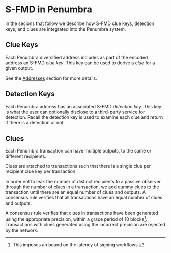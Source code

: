 # S-FMD in Penumbra

In the secions that follow we describe how S-FMD clue keys, detection keys, and
clues are integrated into the Penumbra system.

## Clue Keys

Each Penumbra diversified address includes as part of the encoded address an
S-FMD *clue key*. This key can be used to derive a *clue* for a given output.

See the
[Addresses](../../protocol/addresses_keys/addresses.md) section for more details.

## Detection Keys

Each Penumbra address has an associated S-FMD *detection key*. This key is what the
user can optionally disclose to a third-party service for detection. Recall the
detection key is used to examine each clue and return if there is a detection or
not.

## Clues

Each Penumbra transaction can have multiple outputs, to the same or different
recipients.

Clues are attached to transactions such that there is a single clue per recipient
clue key per transaction.

In order not to leak the number of distinct recipients to a passive observer
through the number of clues in a transaction, we
add dummy clues to the transaction until there are an equal number of clues and
outputs. A consensus rule verifies that all transactions have an equal number
of clues and outputs.

A consensus rule verifies that clues in transactions have been generated using
the appropriate precision, within a grace period of 10 blocks[^1]. Transactions
with clues generated using the incorrect precision are rejected by the network.

[^1]: This imposes an bound on the latency of signing workflows.
